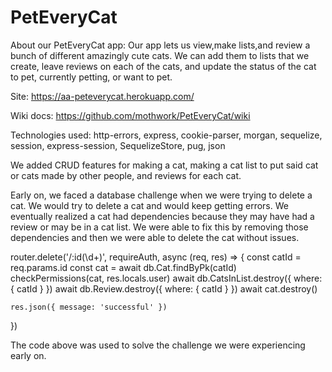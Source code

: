 # PetEveryCat


About our PetEveryCat app:
    Our app lets us view,make lists,and review a bunch of different amazingly cute cats. We can add them to lists that we create, leave reviews on each of the cats, and update the status of the cat to pet, currently petting, or want to pet.

Site: https://aa-peteverycat.herokuapp.com/

Wiki docs: https://github.com/mothwork/PetEveryCat/wiki

Technologies used:
    http-errors, express, cookie-parser, morgan, sequelize, session, express-session, SequelizeStore, pug, json

We added CRUD features for making a cat, making a cat list to put said cat or cats made by other people, and reviews for each cat.

Early on, we faced a database challenge when we were trying to delete a cat. We would try to delete a cat and would keep getting errors. We eventually realized a cat had dependencies because they may have had a review or may be in a cat list. We were able to fix this by removing those dependencies and then we were able to delete the cat without issues.

router.delete('/:id(\\d+)', requireAuth, async (req, res) => {
    const catId = req.params.id
    const cat = await db.Cat.findByPk(catId)
    checkPermissions(cat, res.locals.user)
    await db.CatsInList.destroy({ where: { catId } })
    await db.Review.destroy({ where: { catId } })
    await cat.destroy()

    res.json({ message: 'successful' })
})

The code above was used to solve the challenge we were experiencing early on.
